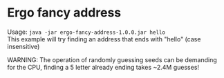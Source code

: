 <h1>Ergo fancy address</h1>

Usage: `java -jar ergo-fancy-address-1.0.0.jar hello`
<br>
This example will try finding an address that ends with "hello" (case insensitive)

WARNING: The operation of randomly guessing seeds can be demanding for the CPU, finding a 5 letter already ending takes ~2.4M guesses!
